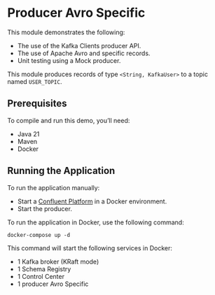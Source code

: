 # Producer Avro Specific

This module demonstrates the following:

- The use of the Kafka Clients producer API.
- The use of Apache Avro and specific records.
- Unit testing using a Mock producer.

This module produces records of type `<String, KafkaUser>` to a topic named `USER_TOPIC`.

## Prerequisites

To compile and run this demo, you’ll need:

- Java 21
- Maven
- Docker

## Running the Application

To run the application manually:

- Start a [Confluent Platform](https://docs.confluent.io/platform/current/quickstart/ce-docker-quickstart.html#step-1-download-and-start-cp) in a Docker environment.
- Start the producer.

To run the application in Docker, use the following command:

```console
docker-compose up -d
```

This command will start the following services in Docker:

- 1 Kafka broker (KRaft mode)
- 1 Schema Registry
- 1 Control Center
- 1 producer Avro Specific
